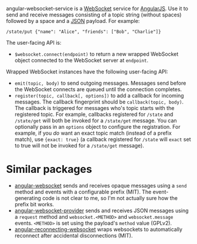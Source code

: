angular-websocket-service is a [WebSocket][] service for
[AngularJS][].  Use it to send and receive messages consisting of a
topic string (without spaces) followed by a space and a [JSON][]
payload.  For example:

    /state/put {"name": "Alice", "friends": ["Bob", "Charlie"]}

The user-facing API is:

* `$websocket.connect(endpoint)` to return a new wrapped WebSocket
  object connected to the WebSocket server at `endpoint`.

Wrapped WebSocket instances have the following user-facing API:

* `emit(topic, body)` to send outgoing messages.  Messages send before
  the WebSocket connects are queued until the connection completes.
* `register(topic, callback[, options])` to add a callback for
  incoming messages.  The callback fingerprint should be
  `callback(topic, body)`.  The callback is triggered for messages
  who's topic starts with the registered topic.  For example,
  callbacks registered for `/state` and `/state/get` will both be
  invoked for a `/state/get` message.  You can optionally pass in an
  `options` object to configure the registration.  For example, if you
  *do* want an exact topic match (instead of a prefix match), use
  `{exact: true}` (a callback registered for `/state` will `exact` set
  to true will not be invoked for a `/state/get` message).

Similar packages
================

* [angular-websocket][] sends and receives opaque messages using a
  `send` method and events with a configurable prefix (MIT).  The
  event-generating code is not clear to me, so I'm not actually sure
  how the prefix bit works.
* [angular-websocket-provider][] sends and receives JSON messages
  using a `request` method and `websocket.<METHOD>` and
  `websocket.message` events.  `<METHOD>` is set using the payload's
  `method` value (GPLv2).
* [angular-reconnecting-websocket][] wraps websockets to automatically
  reconnect after accidental disconnections (MIT).

[WebSocket]: http://www.w3.org/TR/websockets/
[AngularJS]: https://angularjs.org/
[JSON]: http://json.org/
[angular-websocket]: https://github.com/gdi2290/angular-websocket
[angular-websocket-provider]: https://github.com/instabledesign/angular-websocket
[angular-reconnecting-websocket]: https://github.com/adieu/angular-reconnecting-websocket
